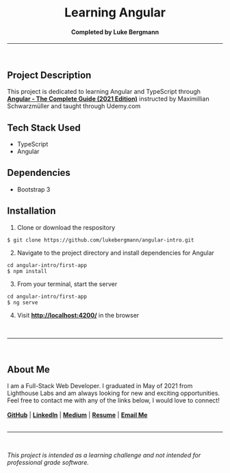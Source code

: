 <!-- TITLE -->
<div align="center">
<h1>Learning Angular</h1>
<h4>Completed by Luke Bergmann</h4>
<hr>
</div>
<br>

<!-- Project Description -->
## Project Description
This project is dedicated to learning Angular and TypeScript through [**Angular - The Complete Guide (2021 Edition)**](https://www.udemy.com/course/the-complete-guide-to-angular-2/) instructed by Maximillian Schwarzmüller and taught through Udemy.com


<!-- Tech Stack-->
## Tech Stack Used
- TypeScript
- Angular
## Dependencies
- Bootstrap 3 

<!-- Installation -->
## Installation

1. Clone or download the respository

```
$ git clone https://github.com/lukebergmann/angular-intro.git
```

2. Navigate to the project directory and install dependencies for Angular

```
cd angular-intro/first-app
$ npm install
```

3. From your terminal, start the server
```
cd angular-intro/first-app
$ ng serve
```

4.  Visit [**http://localhost:4200/**](http://localhost:4200/) in the browser

<div>
<br>
<hr>
<br>
</div>

<!-- About Me -->
## About Me
I am a Full-Stack Web Developer. I graduated in May of 2021 from Lighthouse Labs and am always looking for new and exciting opportunities. 
 Feel free to contact me with any of the links below, I would love to connect!  
<br>
[**GitHub**](https://github.com/lukebergmann) |
[**LinkedIn**](https://www.linkedin.com/in/lukebergmann/) |
[**Medium**](https://lukebergmann.medium.com/) |
[**Resume**](https://resume.creddle.io/resume/cjafkgbdg6l) |
[**Email Me**](mailto:lukebergmann0@gmail.com?subject=%20Let's%20Connect!)
<br>
<br>
<hr>
<br>

*This project is intended as a learning challenge and not intended for professional grade software.*



